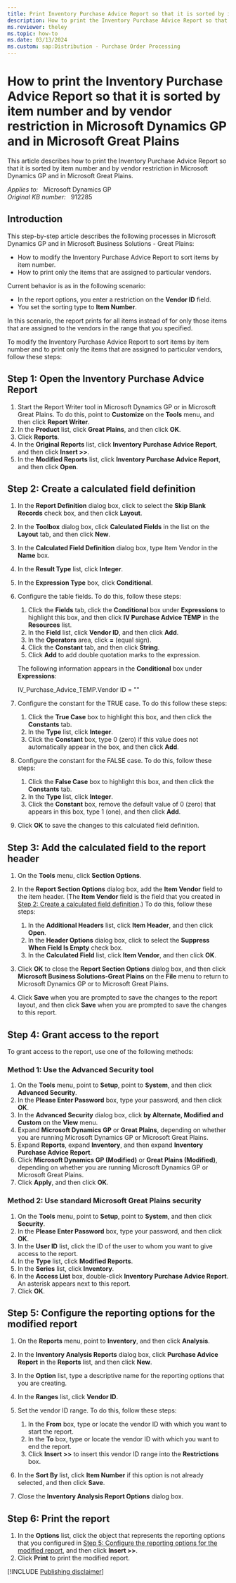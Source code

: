```yaml
---
title: Print Inventory Purchase Advice Report so that it is sorted by item number and by vendor restriction
description: How to print the Inventory Purchase Advice Report so that it is sorted by item number and by vendor restriction in Microsoft Dynamics GP and in Microsoft Great Plains.
ms.reviewer: theley
ms.topic: how-to
ms.date: 03/13/2024
ms.custom: sap:Distribution - Purchase Order Processing
---
```

# How to print the Inventory Purchase Advice Report so that it is sorted by item number and by vendor restriction in Microsoft Dynamics GP and in Microsoft Great Plains

This article describes how to print the Inventory Purchase Advice Report so that it is sorted by item number and by vendor restriction in Microsoft Dynamics GP and in Microsoft Great Plains.

_Applies to:_ &nbsp; Microsoft Dynamics GP  
_Original KB number:_ &nbsp; 912285

## Introduction

This step-by-step article describes the following processes in Microsoft Dynamics GP and in Microsoft Business Solutions - Great Plains:

- How to modify the Inventory Purchase Advice Report to sort items by item number.
- How to print only the items that are assigned to particular vendors.

Current behavior is as in the following scenario:

- In the report options, you enter a restriction on the **Vendor ID** field.
- You set the sorting type to **Item Number**.

In this scenario, the report prints for all items instead of for only those items that are assigned to the vendors in the range that you specified.

To modify the Inventory Purchase Advice Report to sort items by item number and to print only the items that are assigned to particular vendors, follow these steps:

## Step 1: Open the Inventory Purchase Advice Report

1. Start the Report Writer tool in Microsoft Dynamics GP or in Microsoft Great Plains. To do this, point to **Customize** on the **Tools** menu, and then click **Report Writer**.
2. In the **Product** list, click **Great Plains**, and then click **OK**.
3. Click **Reports**.
4. In the **Original Reports** list, click **Inventory Purchase Advice Report**, and then click **Insert >>**.
5. In the **Modified Reports** list, click **Inventory Purchase Advice Report**, and then click **Open**.

## Step 2: Create a calculated field definition

1. In the **Report Definition** dialog box, click to select the **Skip Blank Records** check box, and then click **Layout**.
2. In the **Toolbox** dialog box, click **Calculated Fields** in the list on the **Layout** tab, and then click **New**.
3. In the **Calculated Field Definition** dialog box, type Item Vendor in the **Name** box.
4. In the **Result Type** list, click **Integer**.
5. In the **Expression Type** box, click **Conditional**.
6. Configure the table fields. To do this, follow these steps:

    1. Click the **Fields** tab, click the **Conditional** box under **Expressions** to highlight this box, and then click **IV Purchase Advice TEMP** in the **Resources** list.
    2. In the **Field** list, click **Vendor ID**, and then click **Add**.
    3. In the **Operators** area, click **=** (equal sign).
    4. Click the **Constant** tab, and then click **String**.
    5. Click **Add** to add double quotation marks to the expression.

    The following information appears in the **Conditional** box under **Expressions**:

    IV_Purchase_Advice_TEMP.Vendor ID = ""

7. Configure the constant for the TRUE case. To do this follow these steps:

    1. Click the **True Case** box to highlight this box, and then click the **Constants** tab.
    2. In the **Type** list, click **Integer**.
    3. Click the **Constant** box, type 0 (zero) if this value does not automatically appear in the box, and then click **Add**.

8. Configure the constant for the FALSE case. To do this, follow these steps:

    1. Click the **False Case** box to highlight this box, and then click the **Constants** tab.
    2. In the **Type** list, click **Integer**.
    3. Click the **Constant** box, remove the default value of 0 (zero) that appears in this box, type 1 (one), and then click **Add**.

9. Click **OK** to save the changes to this calculated field definition.

## Step 3: Add the calculated field to the report header

1. On the **Tools** menu, click **Section Options**.
2. In the **Report Section Options** dialog box, add the **Item Vendor** field to the item header. (The **Item Vendor** field is the field that you created in [Step 2: Create a calculated field definition](#step-2-create-a-calculated-field-definition).) To do this, follow these steps:

    1. In the **Additional Headers** list, click **Item Header**, and then click **Open**.
    2. In the **Header Options** dialog box, click to select the **Suppress When Field Is Empty** check box.
    3. In the **Calculated Field** list, click **Item Vendor**, and then click **OK**.

3. Click **OK** to close the **Report Section Options** dialog box, and then click **Microsoft Business Solutions-Great Plains** on the **File** menu to return to Microsoft Dynamics GP or to Microsoft Great Plains.
4. Click **Save** when you are prompted to save the changes to the report layout, and then click **Save** when you are prompted to save the changes to this report.

## Step 4: Grant access to the report

To grant access to the report, use one of the following methods:

### Method 1: Use the Advanced Security tool

1. On the **Tools** menu, point to **Setup**, point to **System**, and then click **Advanced Security**.
2. In the **Please Enter Password** box, type your password, and then click **OK**.
3. In the **Advanced Security** dialog box, click **by Alternate, Modified and Custom** on the **View** menu.
4. Expand **Microsoft Dynamics GP** or **Great Plains**, depending on whether you are running Microsoft Dynamics GP or Microsoft Great Plains.
5. Expand **Reports**, expand **Inventory**, and then expand **Inventory Purchase Advice Report**.
6. Click **Microsoft Dynamics GP (Modified)** or **Great Plains (Modified)**, depending on whether you are running Microsoft Dynamics GP or Microsoft Great Plains.
7. Click **Apply**, and then click **OK**.

### Method 2: Use standard Microsoft Great Plains security

1. On the **Tools** menu, point to **Setup**, point to **System**, and then click **Security**.
2. In the **Please Enter Password** box, type your password, and then click **OK**.
3. In the **User ID** list, click the ID of the user to whom you want to give access to the report.
4. In the **Type** list, click **Modified Reports**.
5. In the **Series** list, click **Inventory**.
6. In the **Access List** box, double-click **Inventory Purchase Advice Report**. An asterisk appears next to this report.
7. Click **OK**.

## Step 5: Configure the reporting options for the modified report

1. On the **Reports** menu, point to **Inventory**, and then click **Analysis**.
2. In the **Inventory Analysis Reports** dialog box, click **Purchase Advice Report** in the **Reports** list, and then click **New**.
3. In the **Option** list, type a descriptive name for the reporting options that you are creating.
4. In the **Ranges** list, click **Vendor ID**.
5. Set the vendor ID range. To do this, follow these steps:

    1. In the **From** box, type or locate the vendor ID with which you want to start the report.
    2. In the **To** box, type or locate the vendor ID with which you want to end the report.
    3. Click **Insert >>** to insert this vendor ID range into the **Restrictions** box.
6. In the **Sort By** list, click **Item Number** if this option is not already selected, and then click **Save**.
7. Close the **Inventory Analysis Report Options** dialog box.

## Step 6: Print the report

1. In the **Options** list, click the object that represents the reporting options that you configured in [Step 5: Configure the reporting options for the modified report](#step-5-configure-the-reporting-options-for-the-modified-report), and then click **Insert >>**.
2. Click **Print** to print the modified report.

[!INCLUDE [Publishing disclaimer](../../includes/publishing-disclaimer.md)]

